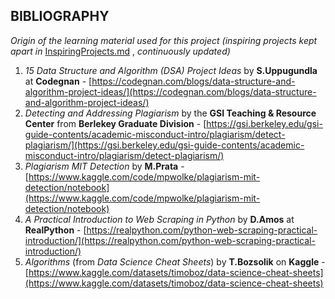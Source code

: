 ## __BIBLIOGRAPHY__
*Origin of the learning material used for this project (inspiring projects kept apart in* [InspiringProjects.md](https://github.com/Luckyyyin/PlagiarismDetectionProject/blob/main/Resources/Learning%20Material/InspiringProjects.md) , *continuously updated)*

1) *15 Data Structure and Algorithm (DSA) Project Ideas* by **S.Uppugundla** at __Codegnan__ - [https://codegnan.com/blogs/data-structure-and-algorithm-project-ideas/](https://codegnan.com/blogs/data-structure-and-algorithm-project-ideas/)
2) *Detecting and Addressing Plagiarism* by the **GSI Teaching & Resource Center** from __Berlekey Graduate Division__ - [https://gsi.berkeley.edu/gsi-guide-contents/academic-misconduct-intro/plagiarism/detect-plagiarism/](https://gsi.berkeley.edu/gsi-guide-contents/academic-misconduct-intro/plagiarism/detect-plagiarism/)
3) *Plagiarism MIT Detection* by **M.Prata** - [https://www.kaggle.com/code/mpwolke/plagiarism-mit-detection/notebook](https://www.kaggle.com/code/mpwolke/plagiarism-mit-detection/notebook)
4) *A Practical Introduction to Web Scraping in Python* by **D.Amos** at __RealPython__ - [https://realpython.com/python-web-scraping-practical-introduction/](https://realpython.com/python-web-scraping-practical-introduction/)
5) *Algorithms* (from *Data Science Cheat Sheets*) by **T.Bozsolik** on __Kaggle__ - [https://www.kaggle.com/datasets/timoboz/data-science-cheat-sheets](https://www.kaggle.com/datasets/timoboz/data-science-cheat-sheets)

